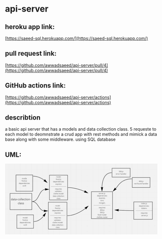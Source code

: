 # api-server
## heroku app link:  
[https://saeed-sql.herokuapp.com/](https://saeed-sql.herokuapp.com/)  
## pull request link:  
[https://github.com/awwadsaeed/api-server/pull/4](https://github.com/awwadsaeed/api-server/pull/4)  
## GitHub actions link:  
[https://github.com/awwadsaeed/api-server/actions](https://github.com/awwadsaeed/api-server/actions)
## describtion  
a basic api server that has a models and data collection class.  5 requeste to each model to deomnstrate a crud app with rest methods and mimick a data base along with some middleware. using SQL database
  

## UML:  
![latest whiteboard](./whiteboard2.JPG)
